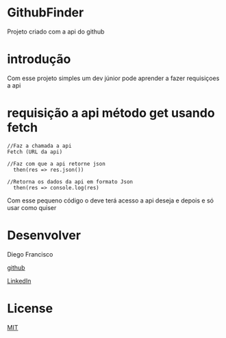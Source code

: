 # GithubFinder
Projeto criado com a api do github

# introdução 
Com esse projeto simples um dev júnior pode aprender a fazer requisiçoes a api

# requisição a api método get usando fetch 
```
//Faz a chamada a api 
Fetch (URL da api)

//Faz com que a api retorne json
  then(res => res.json())

//Retorna os dados da api em formato Json
  then(res => console.log(res)
```

Com esse pequeno código o deve terá acesso a api deseja e depois e só usar como quiser 

# Desenvolver 
Diego Francisco

[github](HTTPS://github.com/diego4x)

[LinkedIn](https://www.linkedin.com/in/diego-francisco-b7b535193)

# License
[MIT](https://choosealicense.com/licenses/mit/)
